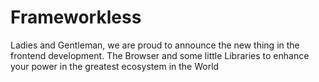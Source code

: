 # Frameworkless
Ladies and Gentleman, we are proud to announce the new thing in the frontend development. The Browser and some little Libraries to enhance your power in the greatest ecosystem in the World

